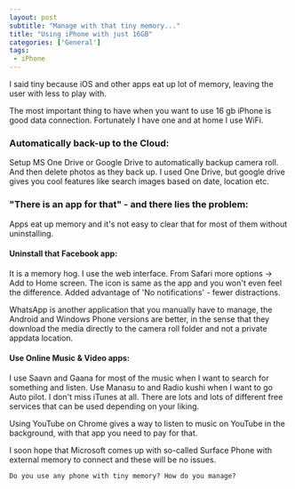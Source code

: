 ```yaml
---
layout: post
subtitle: "Manage with that tiny memory..."
title: "Using iPhone with just 16GB"
categories: ['General']
tags:
 - iPhone
---
```


I said tiny because iOS and other apps eat up lot of memory, leaving the user with less to play with.

The most important thing to have when you want to use 16 gb iPhone is good data connection. Fortunately I have one and at home I use WiFi.

### Automatically back-up to the Cloud:
Setup MS One Drive or Google Drive to automatically backup camera roll. And then delete photos as they back up. I used One Drive, but google drive gives you cool features like search images based on date, location etc.

### "There is an app for that" - and there lies the problem:

Apps eat up memory and it's not easy to clear that for most of them without uninstalling.

#### Uninstall that Facebook app:
It is a memory hog. I use the web interface. From Safari more options -> Add to Home screen.
The icon is same as the app and you won't even feel the difference. Added advantage of 'No notifications' - fewer distractions. 

WhatsApp is another application that you manually have to manage, the Android and Windows Phone versions are better, in the sense that they download the media directly to the camera roll folder and not a private appdata location. 

#### Use Online Music & Video apps:
I use Saavn and Gaana for most of the music when I want to search for something and listen. Use Manasu to and Radio kushi when I want to go Auto pilot. I don't miss iTunes at all. There are lots and lots of different free services that can be used depending on your liking.

Using YouTube on Chrome gives a way to listen to music on YouTube in the background, with that app you need to pay for that.

I soon hope that Microsoft comes up with so-called Surface Phone with external memory to connect and these will be no issues.

` Do you use any phone with tiny memory? How do you manage? ` 

